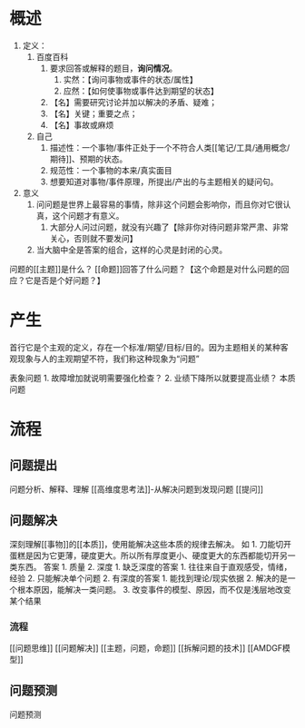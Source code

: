 # 概述
1. 定义：
	1. 百度百科
		1. 要求回答或解释的题目，**询问情况**。
			1. 实然：【询问事物或事件的状态/属性】
			2. 应然：【如何使事物或事件达到期望的状态】
		2. 【名】需要研究讨论并加以解决的矛盾、疑难；
		3. 【名】关键；重要之点；
		4. 【名】事故或麻烦
	2. 自己
		1. 描述性：一个事物/事件正处于一个不符合人类[[笔记/工具/通用概念/期待]]、预期的状态。
		2. 规范性：一个事物的本来/真实面目
		3. 想要知道对事物/事件原理，所提出/产出的与主题相关的疑问句。
2. 意义
	1. 问问题是世界上最容易的事情，除非这个问题会影响你，而且你对它很认真，这个问题才有意义。
		1. 大部分人问过问题，就没有兴趣了【除非你对待问题非常严肃、非常关心，否则就不要发问】
	2. 当大脑中全是答案的组合，这样的心灵是封闭的心灵。

问题的[[主题]]是什么？
[[命题]]回答了什么问题？【这个命题是对什么问题的回应？它是否是个好问题？】
# 产生
首行它是个主观的定义，存在一个标准/期望/目标/目的。因为主题相关的某种客观现象与人的主观期望不符，我们称这种现象为“问题”

表象问题
	1. 故障增加就说明需要强化检查？
	2. 业绩下降所以就要提高业绩？
本质问题

# 流程
## 问题提出
问题分析、解释、理解
[[高维度思考法]]-从解决问题到发现问题
[[提问]] 
## 问题解决
深刻理解[[事物]]的[[本质]]，使用能解决这些本质的规律去解决。
如
	1. 刀能切开蛋糕是因为它更薄，硬度更大。所以所有厚度更小、硬度更大的东西都能切开另一类东西。
答案
	1. 质量
	2. 深度
		1. 缺乏深度的答案
			1. 往往来自于直观感受，情绪，经验
			2. 只能解决单个问题
		2. 有深度的答案
			1. 能找到理论/现实依据
			2. 解决的是一个根本原因，能解决一类问题。
			3. 改变事件的模型、原因，而不仅是浅层地改变某个结果
### 流程
[[问题思维]] 
[[问题解决]] 
[[主题，问题，命题]] 
[[拆解问题的技术]] 
[[AMDGF模型]] 
## 问题预测
问题预测
